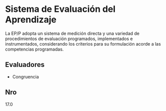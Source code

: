 # Sistema de Evaluación del Aprendizaje

La EP/P adopta un sistema de medición directa y una variedad de procedimientos de evaluación programados, implementados e instrumentados, considerando los criterios para su formulación acorde a las competencias programadas.


## Evaluadores
* Congruencia


## Nro
17.0
